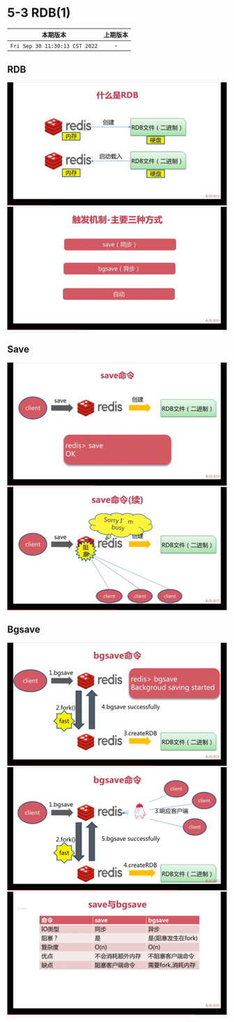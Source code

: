 # 5-3 RDB(1)

|本期版本|上期版本
|:---:|:---:
`Fri Sep 30 11:30:13 CST 2022` | -

## RDB

<img src="./01.png" />
<img src="./02.png" />

## Save

<img src="./03.png" />
<img src="./04.png" />

## Bgsave
<img src="./05.png" />
<img src="./06.png" />
<img src="./07.png" />